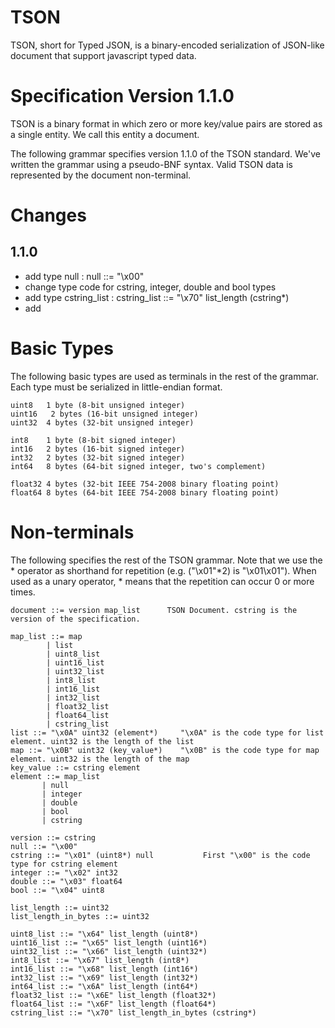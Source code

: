 # TSON

TSON, short for Typed JSON, is a binary-encoded serialization of JSON-like document that support javascript typed data.

# Specification Version 1.1.0

TSON is a binary format in which zero or more key/value pairs are stored as a single entity. We call this entity a document.

The following grammar specifies version 1.1.0 of the TSON standard.
We've written the grammar using a pseudo-BNF syntax.
Valid TSON data is represented by the document non-terminal.

# Changes
## 1.1.0
- add type null : null ::= "\x00"
- change type code for cstring, integer, double and bool types
- add type cstring_list : cstring_list ::= "\x70" list_length (cstring*)
- add 

# Basic Types

The following basic types are used as terminals in the rest of the grammar.
Each type must be serialized in little-endian format.

```
uint8	1 byte (8-bit unsigned integer)
uint16   2 bytes (16-bit unsigned integer)
uint32	4 bytes (32-bit unsigned integer)

int8	1 byte (8-bit signed integer)
int16   2 bytes (16-bit signed integer)
int32   2 bytes (32-bit signed integer)
int64	8 bytes (64-bit signed integer, two's complement)

float32	4 bytes (32-bit IEEE 754-2008 binary floating point)
float64	8 bytes (64-bit IEEE 754-2008 binary floating point)
```

# Non-terminals

The following specifies the rest of the TSON grammar.
Note that we use the * operator as shorthand for repetition (e.g. ("\x01"*2) is "\x01\x01").
When used as a unary operator, * means that the repetition can occur 0 or more times.

```
document ::= version map_list      TSON Document. cstring is the version of the specification.

map_list ::= map 
        | list 
        | uint8_list 
        | uint16_list 
        | uint32_list 
        | int8_list 
        | int16_list 
        | int32_list 
        | float32_list 
        | float64_list 
        | cstring_list
list ::= "\x0A" uint32 (element*)     "\x0A" is the code type for list element. uint32 is the length of the list
map ::= "\x0B" uint32 (key_value*)    "\x0B" is the code type for map element. uint32 is the length of the map
key_value ::= cstring element
element ::= map_list
	   | null 
       | integer
       | double
       | bool
       | cstring

version ::= cstring
null ::= "\x00"
cstring	::= "\x01" (uint8*) null           First "\x00" is the code type for cstring element
integer ::= "\x02" int32
double ::= "\x03" float64
bool ::= "\x04" uint8

list_length ::= uint32
list_length_in_bytes ::= uint32
 
uint8_list ::= "\x64" list_length (uint8*)
uint16_list ::= "\x65" list_length (uint16*)
uint32_list ::= "\x66" list_length (uint32*)
int8_list ::= "\x67" list_length (int8*)
int16_list ::= "\x68" list_length (int16*)
int32_list ::= "\x69" list_length (int32*)
int64_list ::= "\x6A" list_length (int64*)
float32_list ::= "\x6E" list_length (float32*)
float64_list ::= "\x6F" list_length (float64*)
cstring_list ::= "\x70" list_length_in_bytes (cstring*)
```
